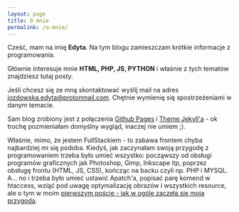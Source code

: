 ```yaml
---
layout: page
title: O mnie
permalink: /o-mnie/
---
```


Cześć, mam na imię **Edyta**. Na tym blogu zamieszczam krótkie informacje z programowania.

Głównie interesuje mnie **HTML, PHP, JS, PYTHON** i właśnie z tych tematów znajdziesz tutaj posty.

Jeśli chcesz się ze mną skontaktować wyślij mail na adres [jozdowska.edyta@protonmail.com](mailto:jozdowska.edyta@protonmail.com). Chętnie wymienię się spostrzeżeniami w danym temacie.

Sam blog zrobiony jest z połączenia [Github Pages](https://pages.github.com/) i [Theme Jekyll'a](https://github.com/amitmerchant1990/reverie) - ok trochę pozmieniałam domyślny wygląd, inaczej nie umiem ;). 

Właśnie, mimo, że jestem FullStackiem - to zabawa frontem chyba najbardziej mi się podoba. Kiedyś, jak zaczynałam swoją przygodę z programowaniem trzeba było umieć wszystko: począwszy od obsługi programów graficznych jak Photoshop, Gimp, Inkscape itp, poprzez obsługę frontu (HTML, JS, CSS), kończąc na backu czyli np. PHP i MYSQL. A... no i trzeba było umieć ustawić Apatch'a, popisać parę komend w htaccess, wziąć pod uwagę optymalizację obrazów i wszystkich resource, ale o tym w moim [pierwszym poście - jak w ogóle zaczeła się moja przygoda](../2019-10-11-poczatek-przygody).


